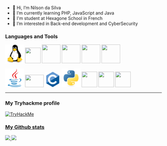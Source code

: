 - 👋 Hi, I’m Nilson da Silva 
- 🌱 I’m currently learning PHP, JavaScript and Java
- 🔭 I'm student at Hexagone School in French 
- 👀 I’m interested in Back-end development and CyberSecurity
<!---
Nilson360/Nilson360 is a ✨ special ✨ repository because its `README.md` (this file) appears on your GitHub profile.
You can click the Preview link to take a look at your changes.
--->
<!--- Langages and tools--->

<h3 align="left">Languages and Tools</h3>
 <div>
 <a href="#"><img width="60" height="60" src="https://raw.githubusercontent.com/devicons/devicon/master/icons/linux/linux-original.svg"></a>
 <a href="#"><img width="50" height="50" src="https://cdn.worldvectorlogo.com/logos/git-icon.svg"></a>
 <a href="#"><img width="60" height="60" src="https://cdn.worldvectorlogo.com/logos/docker.svg"></a>
 <a href="#"><img width="60" height="60" src="https://cdn.worldvectorlogo.com/logos/mysql-6.svg"></a>
 <a href="#"><img width="60" height="60" src="https://user-images.githubusercontent.com/84663139/211196093-16741c53-ca08-462f-a453-aa0366d5aa1c.png"></a>
 <a href="#"><img width="60" height="60" src="https://cdn.worldvectorlogo.com/logos/mongodb-icon-1.svg"></a>
   <p></p>
<a href="#"><img width="60" height="60" src="https://raw.githubusercontent.com/devicons/devicon/master/icons/java/java-original.svg"></a>
<a href="#"><img width="60" height="40" src="https://cdn.worldvectorlogo.com/logos/php-1.svg"></a>
<a href="#"><img width="50" height="50" src="https://raw.githubusercontent.com/devicons/devicon/master/icons/c/c-original.svg"></a>
<a href="#"><img width="60" height="60" src="https://raw.githubusercontent.com/devicons/devicon/master/icons/python/python-original.svg"></a>
<a href="#"><img width="50" height="50" src="https://cdn.worldvectorlogo.com/logos/html-1.svg"></a>
<a href="#"><img width="50" height="50" src="https://cdn.worldvectorlogo.com/logos/css-3.svg"></a> <a href="#">   <img width="50" height="50" src="https://cdn.worldvectorlogo.com/logos/javascript-1.svg"></a>
 </div>

<hr>
<h3 align="left">My Tryhackme profile </h3>
<a href="https://tryhackme.com/p/mrkBoys" target="_blank"> <img height="65em" src="https://tryhackme-badges.s3.amazonaws.com/mrkBoys.png" alt="TryHackMe"></>

<!--- Github stats--->
<h3 align="left">My Github stats </h3>
 <div>
  <a href="https://github.com/Nilson360">
  <img height="180em" src="https://github-readme-stats-ruby-one.vercel.app/api?username=Nilson360&show_icons=true&theme=light<a>&count_private=true"/>
  <img height="180em" src="https://github-readme-stats-ruby-one.vercel.app/api/top-langs/?username=Nilson360&layout=compact&langs_count=8&theme=light"/>
</div>
